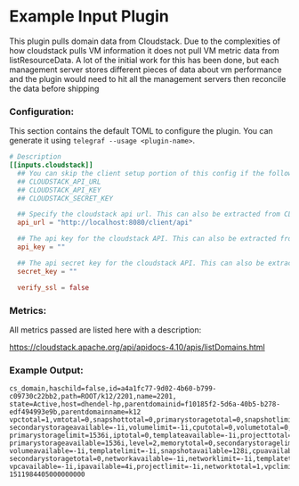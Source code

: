 # Example Input Plugin

This plugin pulls domain data from Cloudstack. Due to the complexities of how cloudstack pulls VM information it
does not pull VM metric data from listResourceData. A lot of the initial work for this has been done, but
each management server stores different pieces of data about vm performance and the plugin would need to hit all the management servers then reconcile the
data before shipping

### Configuration:

This section contains the default TOML to configure the plugin.  You can
generate it using `telegraf --usage <plugin-name>`.

```toml
# Description
[[inputs.cloudstack]]
  ## You can skip the client setup portion of this config if the following environment variables are set:
  ## CLOUDSTACK_API_URL
  ## CLOUDSTACK_API_KEY
  ## CLOUDSTACK_SECRET_KEY

  ## Specify the cloudstack api url. This can also be extracted from CLOUDSTACK_API_URL
  api_url = "http://localhost:8080/client/api"

  ## The api key for the cloudstack API. This can also be extracted from CLOUDSTACK_API_KEY
  api_key = ""

  ## The api secret key for the cloudstack API. This can also be extracted from CLOUDSTACK_SECRET_KEY
  secret_key = ""

  verify_ssl = false
```

### Metrics:
All metrics passed are listed here with a description:

https://cloudstack.apache.org/api/apidocs-4.10/apis/listDomains.html

### Example Output:

```
cs_domain,haschild=false,id=a4a1fc77-9d02-4b60-b799-c09730c22bb2,path=ROOT/k12/2201,name=2201,
state=Active,host=dhendel-hp,parentdomainid=f10185f2-5d6a-40b5-b278-edf494993e9b,parentdomainname=k12 
vpctotal=1,vmtotal=0,snapshottotal=0,primarystoragetotal=0,snapshotlimit=128i,projectavailable=-1i,
secondarystorageavailable=-1i,volumelimit=-1i,cputotal=0,volumetotal=0,memorylimit=40000i,
primarystoragelimit=1536i,iptotal=0,templateavailable=-1i,projecttotal=0,vmavailable=-1i,
primarystorageavailable=1536i,level=2,memorytotal=0,secondarystoragelimit=-1i,memoryavailable=40000i,
volumeavailable=-1i,templatelimit=-1i,snapshotavailable=128i,cpuavailable=16i,vmlimit=-1i,
secondarystoragetotal=0,networkavailable=-1i,networklimit=-1i,templatetotal=0,cpulimit=16i,
vpcavailable=-1i,ipavailable=4i,projectlimit=-1i,networktotal=1,vpclimit=-1i,iplimit=4i 1511984405000000000
```
